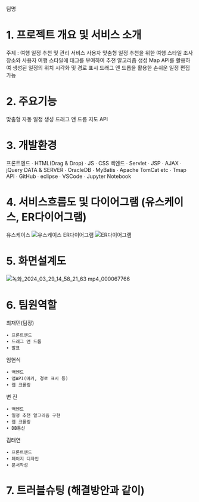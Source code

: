 팀명
# 1. 프로젝트 개요 및 서비스 소개
주제 : 여행 일정 추천 및 관리 서비스
사용자 맞춤형 일정 추천을 위한 여행 스타일 조사
장소와 사용자 여행 스타일에 태그를 부여하여 추천 알고리즘 생성
Map API를 활용하여 생성된 일정의 위치 시각화 및 경로 표시
드래그 앤 드롭을 활용한 손쉬운 일정 편집 가능

# 2. 주요기능
  맞춤형 자동 일정 생성
  드래그 앤 드롭
  지도 API

# 3. 개발환경
프론트엔드
  ∙ HTML(Drag & Drop)
  ∙ JS
  ∙ CSS
백엔드
  ∙ Servlet 
  ∙ JSP
  ∙ AJAX
  ∙ jQuery
DATA & SERVER
  ∙ OracleDB
  ∙ MyBatis
  ∙ Apache TomCat
etc
  ∙ Tmap API
  ∙ GitHub
  ∙ eclipse
  ∙ VSCode
  ∙ Jupyter Notebook

# 4. 서비스흐름도 및 다이어그램 (유스케이스, ER다이어그램)
유스케이스
![유스케이스](https://github.com/2024-SMHRD-KDT-BigData-20/TriPlan/assets/162647935/05333b0f-010f-4861-9f70-251cb16a56d3)
ER다이어그램
![ER다이어그램](https://github.com/2024-SMHRD-KDT-BigData-20/TriPlan/assets/162647935/9e572ab3-376f-4175-b54f-e5637bff7ad8)

# 5. 화면설계도
![녹화_2024_03_29_14_58_21_63 mp4_000067766](https://github.com/2024-SMHRD-KDT-BigData-20/TriPlan/assets/160554303/998ef9cf-4788-4194-abbd-1a557a6a21bf)


# 6. 팀원역할
  최재민(팀장)
  
    ∙ 프론트엔드
    ∙ 드래그 앤 드롭
    ∙ 발표
    
  엄현식
  
    ∙ 백엔드
    ∙ 맵API(마커, 경로 표시 등)
    ∙ 웹 크롤링
  
  변 진
  
    ∙ 백엔드
    ∙ 일정 추천 알고리즘 구현
    ∙ 웹 크롤링
    ∙ DB통신
 
  김태연
  
    ∙ 프론트엔드
    ∙ 페이지 디자인
    ∙ 문서작성

# 7. 트러블슈팅 (해결방안과 같이)

